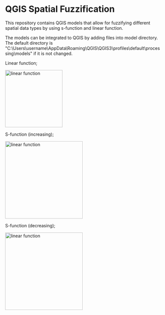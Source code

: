 # QGIS Spatial Fuzzification
This repository contains QGIS models that allow for fuzzifying different spatial data types by using s-function and linear function.

The models can be integrated to QGIS by adding files into model directory. The default directory is "C:\Users\username\AppData\Roaming\QGIS\QGIS3\profiles\default\processing\models" if it is not changed.

Linear function;

<img width="185" alt="linear function" src="https://github.com/gulerdo/spatial-fuzzification/blob/master/images/linear.png">

S-function (increasing);

<img width="250" alt="linear function" src="https://github.com/gulerdo/spatial-fuzzification/blob/master/images/s_inc.png">

S-function (decreasing);

<img width="250" alt="linear function" src="https://github.com/gulerdo/spatial-fuzzification/blob/master/images/s_dec.png">

